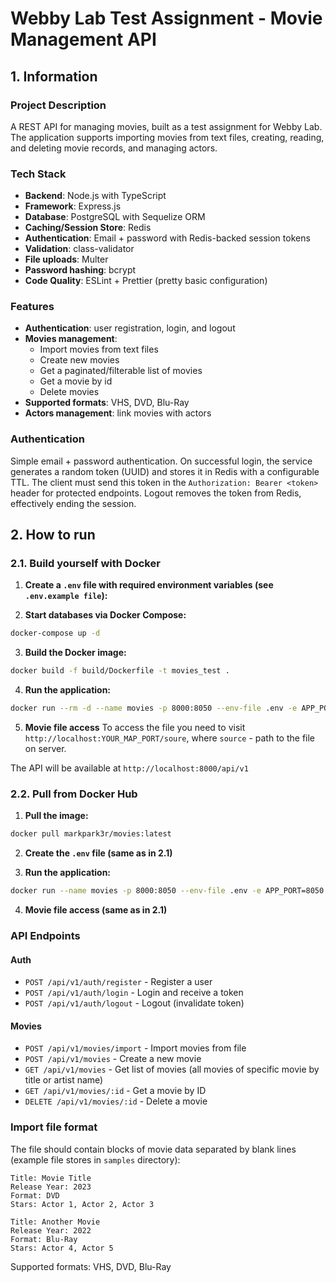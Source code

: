 # Webby Lab Test Assignment - Movie Management API

## 1. Information

### Project Description
A REST API for managing movies, built as a test assignment for Webby Lab. The application supports importing movies from text files, creating, reading, and deleting movie records, and managing actors.

### Tech Stack
- **Backend**: Node.js with TypeScript
- **Framework**: Express.js
- **Database**: PostgreSQL with Sequelize ORM
- **Caching/Session Store**: Redis
- **Authentication**: Email + password with Redis-backed session tokens
- **Validation**: class-validator
- **File uploads**: Multer
- **Password hashing**: bcrypt
- **Code Quality**: ESLint + Prettier (pretty basic configuration)

### Features
- **Authentication**: user registration, login, and logout
- **Movies management**:
  - Import movies from text files
  - Create new movies
  - Get a paginated/filterable list of movies
  - Get a movie by id
  - Delete movies
- **Supported formats**: VHS, DVD, Blu-Ray
- **Actors management**: link movies with actors

### Authentication
Simple email + password authentication. On successful login, the service generates a random token (UUID) and stores it in Redis with a configurable TTL. The client must send this token in the `Authorization: Bearer <token>` header for protected endpoints. Logout removes the token from Redis, effectively ending the session.

## 2. How to run

### 2.1. Build yourself with Docker

1. **Create a ```.env``` file with required environment variables (see ```.env.example file```):**

2. **Start databases via Docker Compose:**
```bash
docker-compose up -d
```

3. **Build the Docker image:**
```bash
docker build -f build/Dockerfile -t movies_test .
```

4. **Run the application:**
```bash
docker run --rm -d --name movies -p 8000:8050 --env-file .env -e APP_PORT=8050 movies_test
```

5. **Movie file access**
To access the file you need to visit `http://localhost:YOUR_MAP_PORT/soure`, where ```source``` - path to the file on server.

The API will be available at `http://localhost:8000/api/v1`

### 2.2. Pull from Docker Hub

1. **Pull the image:**
```bash
docker pull markpark3r/movies:latest
```

2. **Create the ```.env``` file (same as in 2.1)**

3. **Run the application:**
```bash
docker run --name movies -p 8000:8050 --env-file .env -e APP_PORT=8050 markpark3r/movies:latest
```

4. **Movie file access (same as in 2.1)**

### API Endpoints

#### Auth
- `POST /api/v1/auth/register` - Register a user
- `POST /api/v1/auth/login` - Login and receive a token
- `POST /api/v1/auth/logout` - Logout (invalidate token)

#### Movies
- `POST /api/v1/movies/import` - Import movies from file
- `POST /api/v1/movies` - Create a new movie
- `GET /api/v1/movies` - Get list of movies (all movies of specific movie by title or artist name)
- `GET /api/v1/movies/:id` - Get a movie by ID
- `DELETE /api/v1/movies/:id` - Delete a movie

### Import file format
The file should contain blocks of movie data separated by blank lines (example file stores in ```samples``` directory):

```
Title: Movie Title
Release Year: 2023
Format: DVD
Stars: Actor 1, Actor 2, Actor 3

Title: Another Movie
Release Year: 2022
Format: Blu-Ray
Stars: Actor 4, Actor 5
```

Supported formats: VHS, DVD, Blu-Ray
